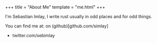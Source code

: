 +++
title = "About Me"
template = "me.html"
+++

I'm Sebastian Imlay, I write rust usually in odd places and for odd things.

You can find me at:
on (github)[github.com/simlay]
* twitter.com/sebimlay

